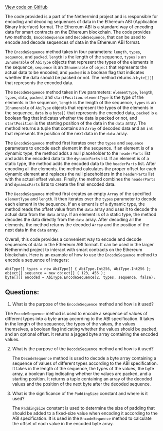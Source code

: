 [View code on GitHub](https://github.com/NethermindEth/nethermind/src/Nethermind/Nethermind.Abi/AbiType.Sequence.cs)

The code provided is a part of the Nethermind project and is responsible for encoding and decoding sequences of data in the Ethereum ABI (Application Binary Interface) format. The Ethereum ABI is a standard way of encoding data for smart contracts on the Ethereum blockchain. The code provides two methods, `EncodeSequence` and `DecodeSequence`, that can be used to encode and decode sequences of data in the Ethereum ABI format.

The `EncodeSequence` method takes in four parameters: `length`, `types`, `sequence`, and `packed`. `length` is the length of the sequence, `types` is an `IEnumerable` of `AbiType` objects that represent the types of the elements in the sequence, `sequence` is an `IEnumerable` of `object` that represents the actual data to be encoded, and `packed` is a boolean flag that indicates whether the data should be packed or not. The method returns a `byte[][]` that represents the encoded data.

The `DecodeSequence` method takes in five parameters: `elementType`, `length`, `types`, `data`, `packed`, and `startPosition`. `elementType` is the type of the elements in the sequence, `length` is the length of the sequence, `types` is an `IEnumerable` of `AbiType` objects that represent the types of the elements in the sequence, `data` is a `byte[]` that represents the encoded data, `packed` is a boolean flag that indicates whether the data is packed or not, and `startPosition` is the starting position of the data in the `data` array. The method returns a tuple that contains an `Array` of decoded data and an `int` that represents the position of the next data in the `data` array.

The `EncodeSequence` method first iterates over the `types` and `sequence` parameters to encode each element in the sequence. If an element is of a dynamic type, the method adds a null placeholder to the `headerParts` list and adds the encoded data to the `dynamicParts` list. If an element is of a static type, the method adds the encoded data to the `headerParts` list. After encoding all the elements, the method calculates the proper offset for each dynamic element and replaces the null placeholders in the `headerParts` list with the actual offset values. Finally, the method combines the `headerParts` and `dynamicParts` lists to create the final encoded data.

The `DecodeSequence` method first creates an empty `Array` of the specified `elementType` and `length`. It then iterates over the `types` parameter to decode each element in the sequence. If an element is of a dynamic type, the method reads the offset value from the `data` array and uses it to decode the actual data from the `data` array. If an element is of a static type, the method decodes the data directly from the `data` array. After decoding all the elements, the method returns the decoded `Array` and the position of the next data in the `data` array.

Overall, this code provides a convenient way to encode and decode sequences of data in the Ethereum ABI format. It can be used in the larger Nethermind project to interact with smart contracts on the Ethereum blockchain. Here is an example of how to use the `EncodeSequence` method to encode a sequence of integers:

```
AbiType[] types = new AbiType[] { AbiType.Int256, AbiType.Int256 };
object[] sequence = new object[] { 123, 456 };
byte[][] encoded = AbiType.EncodeSequence(2, types, sequence, false);
```
## Questions: 
 1. What is the purpose of the `EncodeSequence` method and how is it used?
   
   The `EncodeSequence` method is used to encode a sequence of values of different types into a byte array according to the ABI specification. It takes in the length of the sequence, the types of the values, the values themselves, a boolean flag indicating whether the values should be packed, and an optional offset. It returns a jagged byte array containing the encoded values.

2. What is the purpose of the `DecodeSequence` method and how is it used?

   The `DecodeSequence` method is used to decode a byte array containing a sequence of values of different types according to the ABI specification. It takes in the length of the sequence, the types of the values, the byte array, a boolean flag indicating whether the values are packed, and a starting position. It returns a tuple containing an array of the decoded values and the position of the next byte after the decoded sequence.

3. What is the significance of the `PaddingSize` constant and where is it used?

   The `PaddingSize` constant is used to determine the size of padding that should be added to a fixed-size value when encoding it according to the ABI specification. It is used in the `EncodeSequence` method to calculate the offset of each value in the encoded byte array.